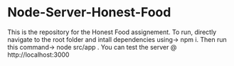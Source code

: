 # Node-Server-Honest-Food
This is the repository for the Honest Food assignement. To run, directly navigate to the root folder and intall dependencies using-> npm i. Then run this command-> node src/app . You can test the server @ http://localhost:3000

